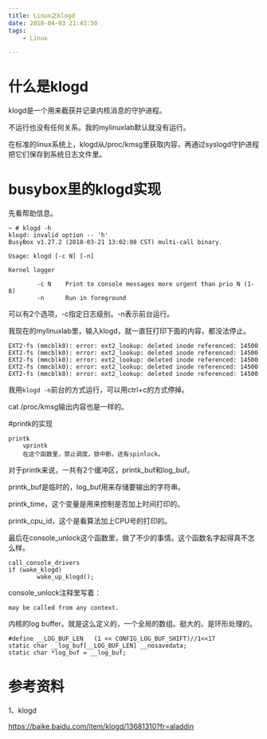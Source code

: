 ```yaml
---
title: Linux之klogd
date: 2018-04-03 21:43:50
tags:
	- Linux

---
```




# 什么是klogd

klogd是一个用来截获并记录内核消息的守护进程。

不运行也没有任何关系。我的mylinuxlab默认就没有运行。

在标准的linux系统上，klogd从/proc/kmsg里获取内容，再通过syslogd守护进程把它们保存到系统日志文件里。



# busybox里的klogd实现

先看帮助信息。

```
~ # klogd -h
klogd: invalid option -- 'h'
BusyBox v1.27.2 (2018-03-21 13:02:08 CST) multi-call binary.

Usage: klogd [-c N] [-n]

Kernel logger

        -c N    Print to console messages more urgent than prio N (1-8)
        -n      Run in foreground
```

可以有2个选项，-c指定日志级别。-n表示前台运行。

我现在的mylinuxlab里，输入klogd，就一直狂打印下面的内容，都没法停止。

```
EXT2-fs (mmcblk0): error: ext2_lookup: deleted inode referenced: 14500
EXT2-fs (mmcblk0): error: ext2_lookup: deleted inode referenced: 14500
EXT2-fs (mmcblk0): error: ext2_lookup: deleted inode referenced: 14500
EXT2-fs (mmcblk0): error: ext2_lookup: deleted inode referenced: 14500
EXT2-fs (mmcblk0): error: ext2_lookup: deleted inode referenced: 14500
```

我用`klogd -n`前台的方式运行，可以用ctrl+c的方式停掉。

cat /proc/kmsg输出内容也是一样的。



#printk的实现

```
printk
	vprintk
	在这个函数里，禁止调度，锁中断。还有spinlock。
```

对于printk来说，一共有2个缓冲区，printk_buf和log_buf。

printk_buf是临时的，log_buf用来存储要输出的字符串。

printk_time，这个变量是用来控制是否加上时间打印的。

printk_cpu_id，这个是看算法加上CPU号的打印的。

最后在console_unlock这个函数里，做了不少的事情。这个函数名字起得真不怎么样。

```
call_console_drivers
if (wake_klogd)
		wake_up_klogd();
```

console_unlock注释里写着：

```
may be called from any context.
```

内核的log buffer。就是这么定义的，一个全局的数组。挺大的。是环形处理的。

```
#define __LOG_BUF_LEN	(1 << CONFIG_LOG_BUF_SHIFT)//1<<17
static char __log_buf[__LOG_BUF_LEN] __nosavedata;
static char *log_buf = __log_buf;
```



# 参考资料

1、klogd

https://baike.baidu.com/item/klogd/13681310?fr=aladdin